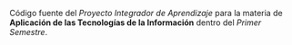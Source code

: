 Código fuente del _Proyecto Integrador de Aprendizaje_ para la materia de **Aplicación de las Tecnologías de la Información** dentro del _Primer Semestre_.